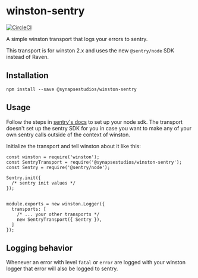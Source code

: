 # winston-sentry
[![CircleCI](https://circleci.com/gh/synapsestudios/winston-sentry.svg?style=svg)](https://circleci.com/gh/synapsestudios/winston-sentry)

A simple winston transport that logs your errors to sentry.

This transport is for winston 2.x and uses the new `@sentry/node` SDK instead of Raven.

## Installation

```
npm install --save @synapsestudios/winston-sentry
```

## Usage

Follow the steps in [sentry's docs](https://docs.sentry.io/error-reporting/quickstart/?platform=node) to set up your node sdk. The transport doesn't set up the sentry SDK for you in case you want to make any of your own sentry calls outside of the context of winston.

Initialize the transport and tell winston about it like this:

```
const winston = require('winston');
const SentryTransport = require('@synapsestudios/winston-sentry');
const Sentry = require('@sentry/node');

Sentry.init({
  /* sentry init values */
});


module.exports = new winston.Logger({
  transports: [
    /* ... your other transports */
    new SentryTransport({ Sentry }),
  ]
});
```

## Logging behavior

Whenever an error with level `fatal` or `error` are logged with your winston logger that error will also be logged to sentry.
